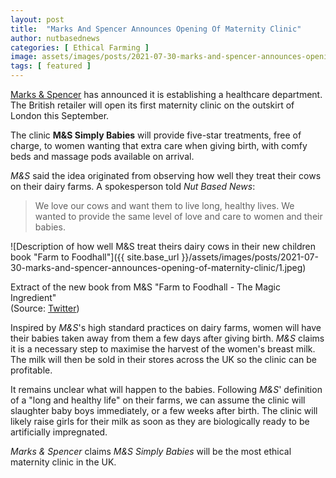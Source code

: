 ```yaml
---
layout: post
title:  "Marks And Spencer Announces Opening Of Maternity Clinic"
author: nutbasednews
categories: [ Ethical Farming ]
image: assets/images/posts/2021-07-30-marks-and-spencer-announces-opening-of-maternity-clinic/0.png
tags: [ featured ]
---
```


[Marks & Spencer](https://www.marksandspencer.com) has announced it is establishing a healthcare department. The British retailer will open its first maternity clinic on the outskirt of London this September.

The clinic **M&S Simply Babies** will provide five-star treatments, free of charge, to women wanting that extra care when giving birth, with comfy beds and massage pods available on arrival.

*M&S* said the idea originated from observing how well they treat their cows on their dairy farms. A spokesperson told *Nut Based News*:

> We love our cows and want them to live long, healthy lives. We wanted to provide the same level of love and care to women and their babies.

![Description of how well M&S treat theirs dairy cows in their new children book "Farm to Foodhall"]({{ site.base_url }}/assets/images/posts/2021-07-30-marks-and-spencer-announces-opening-of-maternity-clinic/1.jpeg)
<p class="caption">
   <span>Extract of the new book from M&S "Farm to Foodhall - The Magic Ingredient"</span>
   <br>
   <span>(Source: <a href="https://twitter.com/vanderNooch/status/1421137451897262082">Twitter</a>)</span>
</p>

Inspired by *M&S*'s high standard practices on dairy farms, women will have their babies taken away from them a few days after giving birth. *M&S* claims it is a necessary step to maximise the harvest of the women's breast milk. The milk will then be sold in their stores across the UK so the clinic can be profitable.

It remains unclear what will happen to the babies. Following *M&S*' definition of a "long and healthy life" on their farms, we can assume the clinic will slaughter baby boys immediately, or a few weeks after birth. The clinic will likely raise girls for their milk as soon as they are biologically ready to be artificially impregnated.

*Marks & Spencer* claims *M&S Simply Babies* will be the most ethical maternity clinic in the UK.
